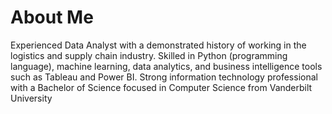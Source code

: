 # About Me 

Experienced Data Analyst with a demonstrated history of working in the logistics and supply chain industry. Skilled in Python (programming language), machine learning, data analytics, and business intelligence tools such as Tableau and Power BI. Strong information technology professional with a Bachelor of Science focused in Computer Science from Vanderbilt University
